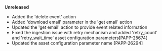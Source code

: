**Unreleased**
* Added the 'delete event' action
* Added 'download email' parameter in the 'get email' action
* Updated the 'get email' action to provide event related information
* Fixed the ingestion issue with retry mechanism and added 'retry_count' and 'retry_wait_time' asset configuration parameters[PAPP-25674]
* Updated the asset configuration parameter name  [PAPP-26294]